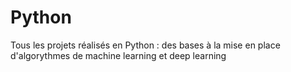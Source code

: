 # Python
Tous les projets réalisés en Python : des bases à la mise en place d'algorythmes de machine learning et deep learning
